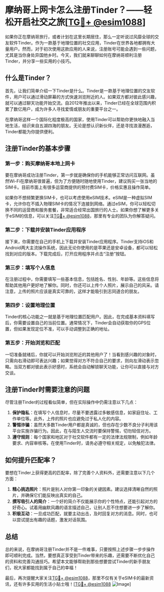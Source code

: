 # 摩纳哥上网卡怎么注册Tinder？——轻松开启社交之旅[[TG💪+ @esim1088](https://t.me/s/esim1088)]

如果你正在摩纳哥旅行，或者计划在这里长期居住，那么一定听说过风靡全球的交友软件Tinder。作为一款基于地理位置的社交应用，Tinder在世界各地都拥有大量用户。然而，对于初次使用这款应用的人来说，注册账号可能会遇到一些问题，尤其是当你身处异国他乡时。今天，我们就来聊聊如何在摩纳哥顺利注册Tinder，并分享一些实用的小技巧。

## 什么是Tinder？

首先，让我们简单介绍一下Tinder是什么。Tinder是一款基于地理位置的交友软件，用户可以通过滑动屏幕的方式快速浏览附近的人。如果双方都对彼此感兴趣，就可以通过聊天功能开始交流。自2012年推出以来，Tinder已经在全球范围内积累了数亿用户，成为许多人寻找爱情或朋友的重要平台之一。

在摩纳哥这样一个国际化程度极高的国家，使用Tinder可以帮助你更快地融入当地生活，结识来自五湖四海的朋友。无论是想认识新伙伴，还是寻找浪漫邂逅，Tinder都能为你提供便利。

## 注册Tinder的基本步骤

### 第一步：购买摩纳哥本地上网卡

要在摩纳哥成功注册Tinder，第一步就是确保你的手机能够正常访问互联网。虽然Wi-Fi在摩纳哥很普遍，但为了方便随时随地使用Tinder，建议购买一张当地的SIM卡。目前市面上有很多运营商提供的预付费SIM卡，价格实惠且操作简单。

如果你不想频繁更换SIM卡，也可以考虑使用eSIM技术。eSIM是一种虚拟SIM卡，允许你在不插入物理SIM卡的情况下连接到网络。通过eSIM，你可以轻松切换不同的运营商和服务套餐，非常适合经常出国旅行的人士。如果你想了解更多关于eSIM的信息，可以关注[TG💪+ @esim1088](https://t.me/s/esim1088)，那里有专业的团队为你解答疑问。

### 第二步：下载并安装Tinder应用程序

接下来，你需要在自己的手机上下载并安装Tinder应用程序。Tinder支持iOS和Android两大主流操作系统，因此无论你使用的是苹果还是安卓设备，都可以轻松找到对应的版本。下载完成后，打开应用程序并点击“注册”按钮。

### 第三步：填写个人信息

在注册过程中，你需要填写一些基本信息，包括姓名、性别、年龄等。这些信息将帮助其他用户更好地了解你。同时，你还可以上传个人照片，展示自己的风采。请注意，上传的照片应该是真实可靠的，这样才能吸引到志同道合的朋友。

### 第四步：设置地理位置

Tinder的核心功能之一就是基于地理位置匹配用户。因此，在完成基本资料填写后，你需要设置自己的当前位置。通常情况下，Tinder会自动获取你的GPS位置，但如果发现定位不准，可以手动调整到正确的地址。

### 第五步：开始浏览和匹配

一切准备就绪后，你就可以开始浏览附近的其他用户了！当看到感兴趣的对象时，只需向右滑动即可表达兴趣；如果觉得对方不符合自己的要求，则向左滑动表示忽略。当双方都对彼此表示好感时，系统会自动解锁聊天功能，让你可以直接与对方交谈。

## 注册Tinder时需要注意的问题

尽管注册Tinder的过程看似简单，但在实际操作中仍需注意以下几点：

1. **保护隐私**：在填写个人信息时，尽量不要透露过多敏感信息，如家庭住址、工作单位等。此外，上传的照片也应避免过于私人化的内容。
2. **警惕诈骗**：虽然大多数Tinder用户都是真诚的，但也存在少数不良分子利用该平台实施诈骗行为。因此，在与陌生人交流时要保持警惕，切勿轻信对方。
3. **遵守规则**：每个国家和地区对于社交软件都有一定的法律法规限制，例如年龄要求、内容审核等。在使用Tinder时，请务必遵守相关规定，以免触犯法律。

## 如何提升匹配率？

要想在Tinder上获得更高的匹配率，除了完善个人资料外，还需要注意以下几个方面：

1. **精心挑选照片**：照片是别人对你第一印象的关键因素。建议选择清晰自然的照片，并确保它们能反映出真实的自己。
2. **撰写吸引人的简介**：一个好的简介不仅能展示你的个性特点，还能引起对方的好奇心。试着用幽默风趣的语言描述自己，让别人忍不住想要进一步了解你。
3. **积极互动**：一旦成功匹配，就要主动出击，及时回复对方的消息。同时，也可以尝试提出有趣的话题，激发对话氛围。

## 总结

总的来说，在摩纳哥注册Tinder并不是一件难事，只要按照上述步骤一步步操作即可顺利完成。当然，要想真正享受到Tinder带来的乐趣，还需要不断优化自己的资料和完善沟通技巧。希望本文能够帮助到那些想要尝试Tinder的新手朋友们，祝大家都能找到属于自己的幸福！

最后，再次提醒大家关注[TG💪+ @esim1088](https://t.me/s/esim1088)，那里不仅有关于eSIM卡的最新资讯，还有许多实用的生活小贴士哦！[[TG💪+ @esim1088](https://t.me/s/esim1088) ![Image](https://i.postimg.cc/4NQfJmqS/Snipaste-2025-05-13-00-14-12.png)]